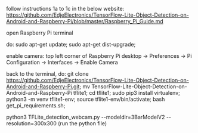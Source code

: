 follow instructions 1a to 1c in the below website:
https://github.com/EdjeElectronics/TensorFlow-Lite-Object-Detection-on-Android-and-Raspberry-Pi/blob/master/Raspberry_Pi_Guide.md

open Raspberry Pi terminal

do:
sudo apt-get update;
sudo apt-get dist-upgrade;

enable camera:
top left corner of Raspberry Pi desktop -> Preferences -> Pi Configuration -> Interfaces -> Enable Camera

back to the terminal, do:
git clone https://github.com/EdjeElectronics/TensorFlow-Lite-Object-Detection-on-Android-and-Raspberry-Pi.git;
mv TensorFlow-Lite-Object-Detection-on-Android-and-Raspberry-Pi tflite1;
cd tflite1;
sudo pip3 install virtualenv;
python3 -m venv tflite1-env;
source tflite1-env/bin/activate;
bash get_pi_requirements.sh;

python3 TFLite_detection_webcam.py --modeldir=3BarModelV2 --resolution=300x300 (run the python file)
